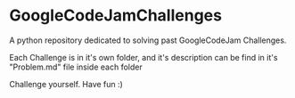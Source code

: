# GoogleCodeJamChallenges

A python repository dedicated to solving past GoogleCodeJam Challenges.

Each Challenge is in it's own folder, and it's description can be find in it's "Problem.md" file inside each folder

Challenge yourself. Have fun :)